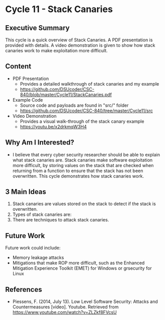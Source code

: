 # Cycle 11 - Stack Canaries

## Executive Summary
This cycle is a quick overview of Stack Canaries.  A PDF presentation is provided with details.  A video demonstration is given to show how stack canaries work to make exploitation more difficult.

## Content
* PDF Presentation
  * Provides a detailed walkthrough of stack canaries and my example
  * https://github.com/DSUcoder/CSC-840/blob/master/Cycle11/StackCanaries.pdf
* Example Code
  * Source code and payloads are found in "src/" folder
  * https://github.com/DSUcoder/CSC-840/tree/master/Cycle11/src
* Video Demonstration
  * Provides a visual walk-through of the stack canary example
  * https://youtu.be/x2drkmqW3H4


## Why Am I Interested?
* I believe that every cyber security researcher should be able to explain what stack canaries are.  Stack canaries make software exploitation more difficult, by storing values on the stack that are checked when returning from a function to ensure that the stack has not been overwritten.  This cycle demonstrates how stack canaries work.

## 3 Main Ideas
1. Stack canaries are values stored on the stack to detect if the stack is overwritten.
2. Types of stack canaries are:  
3. There are techniques to attack stack canaries.

## Future Work
Future work could include:
- Memory leakage attacks 
- Mitigations that make ROP more difficult, such as the Enhanced Mitigation Experience Toolkit (EMET) for Windows or grsecurity for Linux

## References
- Piessens, F. (2014, July 13). Low Level Software Security: Attacks and Countermeasures [video].  Youtube. Retrieved from https://www.youtube.com/watch?v=ZLZkf8FVcsU



 
